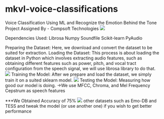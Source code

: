 # mkvl-voice-classifications
Voice Classification Using ML and Recognize the Emotion Behind the Tone Project Assigned By - Compsoft Technologies
![](Snapshots/SS1.png)

Dependencies Used:
Librosa
Numpy
Soundfile
Scikit-learn
PyAudio


Preparing the Dataset: Here, we download and convert the dataset to be suited for extraction.
Loading the Dataset: This process is about loading the dataset in Python which involves extracting audio features, such as obtaining different features such as power, pitch, and vocal tract configuration from the speech signal, we will use librosa library to do that.
![](Snapshots/wave.png)
Training the Model: After we prepare and load the dataset, we simply train it on a suited sklearn model.
![](Snapshots/scaling.png)
Testing the Model: Measuring how good our model is doing.
->We use MFCC, Chroma, and Mel Frequency Cepstrum as speech features

***We Obtained Accuracy of 75%
 ![](Snapshots/result.png)
 other datasets such as Emo-DB and TESS and tweak the model (or use another one) if you wish to get better performance
